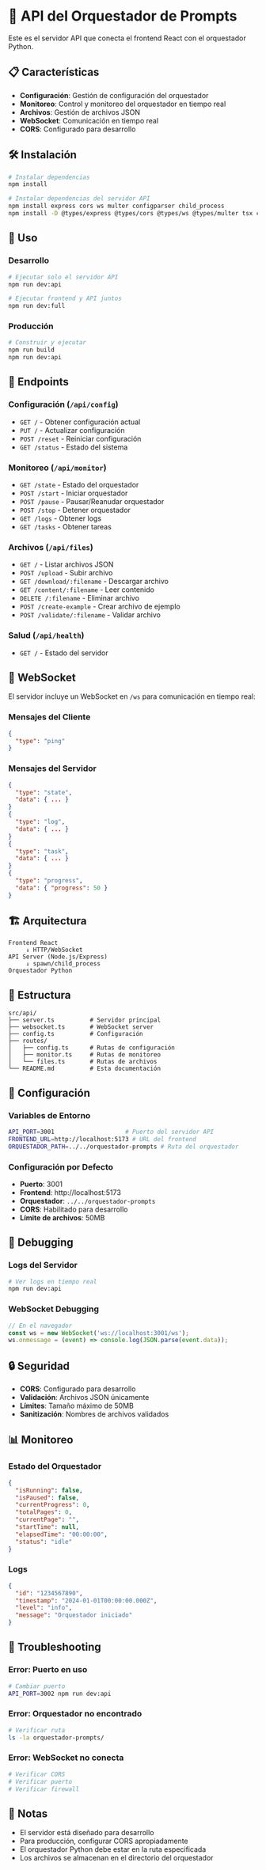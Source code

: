 # 🚀 API del Orquestador de Prompts

Este es el servidor API que conecta el frontend React con el orquestador Python.

## 📋 Características

- **Configuración**: Gestión de configuración del orquestador
- **Monitoreo**: Control y monitoreo del orquestador en tiempo real
- **Archivos**: Gestión de archivos JSON
- **WebSocket**: Comunicación en tiempo real
- **CORS**: Configurado para desarrollo

## 🛠️ Instalación

```bash
# Instalar dependencias
npm install

# Instalar dependencias del servidor API
npm install express cors ws multer configparser child_process
npm install -D @types/express @types/cors @types/ws @types/multer tsx concurrently
```

## 🚀 Uso

### Desarrollo
```bash
# Ejecutar solo el servidor API
npm run dev:api

# Ejecutar frontend y API juntos
npm run dev:full
```

### Producción
```bash
# Construir y ejecutar
npm run build
npm run dev:api
```

## 📡 Endpoints

### Configuración (`/api/config`)
- `GET /` - Obtener configuración actual
- `PUT /` - Actualizar configuración
- `POST /reset` - Reiniciar configuración
- `GET /status` - Estado del sistema

### Monitoreo (`/api/monitor`)
- `GET /state` - Estado del orquestador
- `POST /start` - Iniciar orquestador
- `POST /pause` - Pausar/Reanudar orquestador
- `POST /stop` - Detener orquestador
- `GET /logs` - Obtener logs
- `GET /tasks` - Obtener tareas

### Archivos (`/api/files`)
- `GET /` - Listar archivos JSON
- `POST /upload` - Subir archivo
- `GET /download/:filename` - Descargar archivo
- `GET /content/:filename` - Leer contenido
- `DELETE /:filename` - Eliminar archivo
- `POST /create-example` - Crear archivo de ejemplo
- `POST /validate/:filename` - Validar archivo

### Salud (`/api/health`)
- `GET /` - Estado del servidor

## 🔌 WebSocket

El servidor incluye un WebSocket en `/ws` para comunicación en tiempo real:

### Mensajes del Cliente
```json
{
  "type": "ping"
}
```

### Mensajes del Servidor
```json
{
  "type": "state",
  "data": { ... }
}
{
  "type": "log",
  "data": { ... }
}
{
  "type": "task",
  "data": { ... }
}
{
  "type": "progress",
  "data": { "progress": 50 }
}
```

## 🏗️ Arquitectura

```
Frontend React
     ↓ HTTP/WebSocket
API Server (Node.js/Express)
     ↓ spawn/child_process
Orquestador Python
```

## 📁 Estructura

```
src/api/
├── server.ts          # Servidor principal
├── websocket.ts       # WebSocket server
├── config.ts          # Configuración
├── routes/
│   ├── config.ts      # Rutas de configuración
│   ├── monitor.ts     # Rutas de monitoreo
│   └── files.ts       # Rutas de archivos
└── README.md          # Esta documentación
```

## 🔧 Configuración

### Variables de Entorno

```bash
API_PORT=3001                    # Puerto del servidor API
FRONTEND_URL=http://localhost:5173 # URL del frontend
ORQUESTADOR_PATH=../../orquestador-prompts # Ruta del orquestador
```

### Configuración por Defecto

- **Puerto**: 3001
- **Frontend**: http://localhost:5173
- **Orquestador**: `../../orquestador-prompts`
- **CORS**: Habilitado para desarrollo
- **Límite de archivos**: 50MB

## 🐛 Debugging

### Logs del Servidor
```bash
# Ver logs en tiempo real
npm run dev:api
```

### WebSocket Debugging
```javascript
// En el navegador
const ws = new WebSocket('ws://localhost:3001/ws');
ws.onmessage = (event) => console.log(JSON.parse(event.data));
```

## 🔒 Seguridad

- **CORS**: Configurado para desarrollo
- **Validación**: Archivos JSON únicamente
- **Límites**: Tamaño máximo de 50MB
- **Sanitización**: Nombres de archivos validados

## 📊 Monitoreo

### Estado del Orquestador
```json
{
  "isRunning": false,
  "isPaused": false,
  "currentProgress": 0,
  "totalPages": 0,
  "currentPage": "",
  "startTime": null,
  "elapsedTime": "00:00:00",
  "status": "idle"
}
```

### Logs
```json
{
  "id": "1234567890",
  "timestamp": "2024-01-01T00:00:00.000Z",
  "level": "info",
  "message": "Orquestador iniciado"
}
```

## 🚨 Troubleshooting

### Error: Puerto en uso
```bash
# Cambiar puerto
API_PORT=3002 npm run dev:api
```

### Error: Orquestador no encontrado
```bash
# Verificar ruta
ls -la orquestador-prompts/
```

### Error: WebSocket no conecta
```bash
# Verificar CORS
# Verificar puerto
# Verificar firewall
```

## 📝 Notas

- El servidor está diseñado para desarrollo
- Para producción, configurar CORS apropiadamente
- El orquestador Python debe estar en la ruta especificada
- Los archivos se almacenan en el directorio del orquestador

